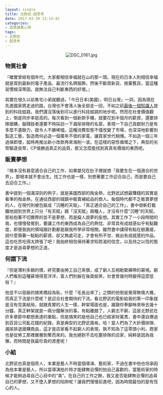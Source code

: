```yaml
---
layout: single
title: 北野武☆超思考
date: 2017-03-30 13:14:42
categories:
- 認真讀書心得
tags:
- 北野武
- 超思考
---
```



<p style="text-align:center"><img alt="DSC_0161.jpg" src="https://pic.pimg.tw/kwbuster/1490881958-3897018680_n.jpg?v=1490881963" title="DSC_0161.jpg"></p>

<strong><span style="font-size:18px">物質社會</span></strong>

『確實曾經有個年代，大家都相信幸福就在山的那一頭。現在的日本人則相信幸福就是買到最新的電子產品、最流行名牌服飾，然後不斷買新貨、捨棄舊貨，當這種習慣根深蒂固，就無法自己判斷東西的好壞。』

其實在很久以前魯宅小弟就聽過，「今日日本(美國)，明日台灣」一詞，因為現在先進國家將走過的路，台灣也不會落人後全部走一回，不如之前<a href="http://kwbuster.pixnet.net/blog/post/254612860-%5B%E8%AE%80%E6%9B%B8%E5%BF%83%E5%BE%97%5D%E6%9C%80%E5%BE%8C%E4%B8%80%E5%80%8B%E7%9F%A5%E8%AD%98%E4%BA%BA">最後一個知識人</a>提到的科技蛙跳，我們還沒落後到可以進行科技蛙跳的地步呢。然而在社會價值觀上，倒是同步率挺高的。每次看到一個新款手機，就要花到半個月的薪資，還要排隊搶購，腦殘妓者還要不時採訪一下漏尿排隊的名眾，表現一下自己貢獻財力是有多麼不遺餘力，就令人不勝唏噓。這種消費型態不僅改變了市場，也深深地影響到製造工藝，製造商何必造一個萬年不壞的家電，讓買家世代相傳。不如造一個三年過保即壞，屆時再推出新小改款再來海削一波。在這樣的惡性循環之下，典型的劣幣驅逐良幣，CP值勝過真正的品質，那又怎麼能找到真真有價值的東西呢。

<strong><span style="font-size:18px">販賣夢想</span></strong>

『根本沒有甚麼適合自己的工作，如果嬰兒在肚子裡就想「我要生在一個適合的世界」，那根本就不會出生。找工作也是一樣，別想著要工作迎合自己，而是要自己去迎合工作。』

書中提到一個滿深刻的例子，就是美國西部的掏金熱，北野武試想最賺錢的其實是看準的掏金熱，在通往西部的城鎮中販賣補給品的商人。每個時代都不乏販賣夢想的人，在現代則被包裝成「沉睡的天賦」、「真正適合自己的工作」，書中很斬釘截鐵地說到世界上只分「有天賦」跟「沒天賦」兩種人，才沒有什麼“沉睡”的天賦，那些抱著不切實際的並不是夢想，而是癡人說夢的妄想。其實工作了一小段時間的我，也慢慢發覺到，要讓工作的東西成為自己的熱忱、非常具有成就感似乎有點難度，即便我挑的領域跟計劃都是跟我所學非常相關。雖然書中講得有點在臉蕭威，說什麼領著一點點的薪資、卻又無處可走，才會有所不甘、做出有成就感的作品，這也吃苦吃得太誇張了吧！我始終相信保持著求知若渴的信念，以及持之以恆的態度才是追尋夢想的正道。

<strong><span style="font-size:18px">何謂下流</span></strong>

『但是薄利多銷的債，終究要由勞工自己來償，成了窮人互相勒緊褲帶的窘境。窮人們看到這種窘境得意洋洋，富人們則躲在後面偷笑，社會曾幾何時變得這麼低俗？』

他並不以低級的搞笑橋段為恥，什麼「毛長出來了」之類的他倒是覺得無傷大雅，而真正下流是什麼呢？是迎合社會期待的下流。看北野武的電影給我的第一印象就是沒有完美結局，就跟真實的人生一樣，幹架場面也是，誰跟你拳腳咻來咻去幾十分鐘，真正幹架就是一兩分鐘解決的事。有點離題了，人窮志不窮，這是北野武在許多章節中都想表達的重點，但是搞笑的是他自己也已經家財萬貫，書中還自爆過到百貨公司亂花錢的紀錄，真是典型的北野武風格，哈！當人們為了大折價排隊、漏尿排退搶購商品，這才是店家看不起窮人的表現，孰不知為了這零頭小利，商家也是從勞工那裡層層剝奪而來的。我也絕對不去吃要排隊的店家，純粹是因為我懶，而時間是我最珍貴的資產呢！

<strong><span style="font-size:18px">小結</span></strong>

北野武也真是個奇人，本業是藝人不時當個導演、藝術家，不過在書中他也坦承因為他本業是藝人，所以當導演拍片時才能肆無忌憚的拍自己喜歡的，當藝術家的時候才能夠追尋自己心目中的“美”。在自己的工作之餘，我又是否能肆無忌憚的追尋自已的夢想，又不墮入夢想的陷阱呢？讓我們慢慢前進吧，因為時間最怕的是有恆心的人。

